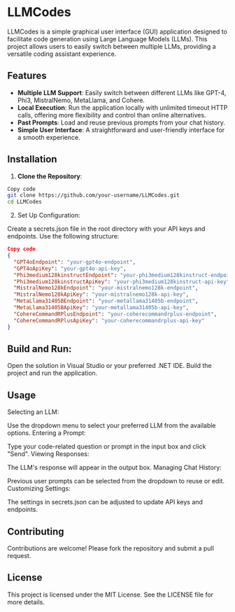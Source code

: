 # LLMCodes
LLMCodes is a simple graphical user interface (GUI) application designed 
to facilitate code generation using Large Language Models (LLMs).
This project allows users to easily switch between multiple LLMs,
providing a versatile coding assistant experience.

## Features

- **Multiple LLM Support**: Easily switch between different LLMs like GPT-4, Phi3, MistralNemo, MetaLlama, and Cohere.
- **Local Execution**: Run the application locally with unlimited timeout HTTP calls, offering more flexibility and control than online alternatives.
- **Past Prompts**: Load and reuse previous prompts from your chat history.
- **Simple User Interface**: A straightforward and user-friendly interface for a smooth experience.

## Installation

1. **Clone the Repository**:

```sh
Copy code
git clone https://github.com/your-username/LLMCodes.git
cd LLMCodes
```

2. Set Up Configuration:

Create a secrets.json file in the root directory with your API keys and endpoints. Use the following structure:
```json
Copy code
{
  "GPT4oEndpoint": "your-gpt4o-endpoint",
  "GPT4oApiKey": "your-gpt4o-api-key",
  "Phi3medium128kinstructEndpoint": "your-phi3medium128kinstruct-endpoint",
  "Phi3medium128kinstructApiKey": "your-phi3medium128kinstruct-api-key",
  "MistralNemo128kEndpoint": "your-mistralnemo128k-endpoint",
  "MistralNemo128kApiKey": "your-mistralnemo128k-api-key",
  "MetaLlama31405BEndpoint": "your-metallama31405b-endpoint",
  "MetaLlama31405BApiKey": "your-metallama31405b-api-key",
  "CohereCommandRPlusEndpoint": "your-coherecommandrplus-endpoint",
  "CohereCommandRPlusApiKey": "your-coherecommandrplus-api-key"
}
```

## Build and Run:

Open the solution in Visual Studio or your preferred .NET IDE.
Build the project and run the application.

## Usage
Selecting an LLM:

Use the dropdown menu to select your preferred LLM from the available options.
Entering a Prompt:

Type your code-related question or prompt in the input box and click "Send".
Viewing Responses:

The LLM's response will appear in the output box.
Managing Chat History:

Previous user prompts can be selected from the dropdown to reuse or edit.
Customizing Settings:

The settings in secrets.json can be adjusted to update API keys and endpoints.

## Contributing
Contributions are welcome! Please fork the repository and submit a pull request.

## License
This project is licensed under the MIT License. See the LICENSE file for more details.